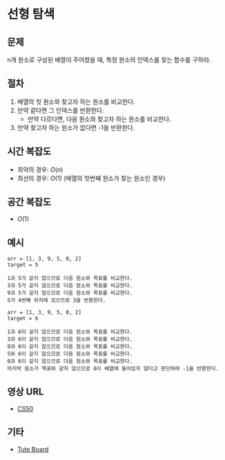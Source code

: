 # 선형 탐색

## 문제

n개 원소로 구성된 배열이 주어졌을 때, 특정 원소의 인덱스를 찾는 함수를 구하라.

## 절차

1. 배열의 첫 원소와 찾고자 하는 원소를 비교한다.
2. 만약 같다면 그 인덱스를 반환한다.
   - 만약 다르다면, 다음 원소와 찾고자 하는 원소를 비교한다.
3. 만약 찾고자 하는 원소가 없다면 -1을 반환한다.

## 시간 복잡도

- 최악의 경우: $O(n)$
- 최선의 경우: $O(1)$ (배열의 첫번째 원소가 찾는 원소인 경우)

## 공간 복잡도

- $O(1)$

## 예시

```
arr = [1, 3, 9, 5, 0, 2]
target = 5

1과 5가 같지 않으므로 다음 원소와 목표를 비교한다.
3과 5가 같지 않으므로 다음 원소와 목표를 비교한다.
9과 5가 같지 않으므로 다음 원소와 목표를 비교한다.
5가 4번째 위치에 있으므로 3을 반환한다.
```

```
arr = [1, 3, 9, 5, 0, 2]
target = 6

1과 6이 같지 않으므로 다음 원소와 목표를 비교한다.
3과 6이 같지 않으므로 다음 원소와 목표를 비교한다.
9과 6이 같지 않으므로 다음 원소와 목표를 비교한다.
5와 6이 같지 않으므로 다음 원소와 목표를 비교한다.
0과 6이 같지 않으므로 다음 원소와 목표를 비교한다.
마지막 원소가 목표와 같지 않으므로 6이 배열에 들어있지 않다고 판단하여 -1을 반환한다.
```

## 영상 URL

- [CS50](https://www.youtube.com/watch?v=CX2CYIJLwfg)

## 기타

- [Tute Board](https://boardhub.github.io/tute/?wd=linearSearchAlgo)
